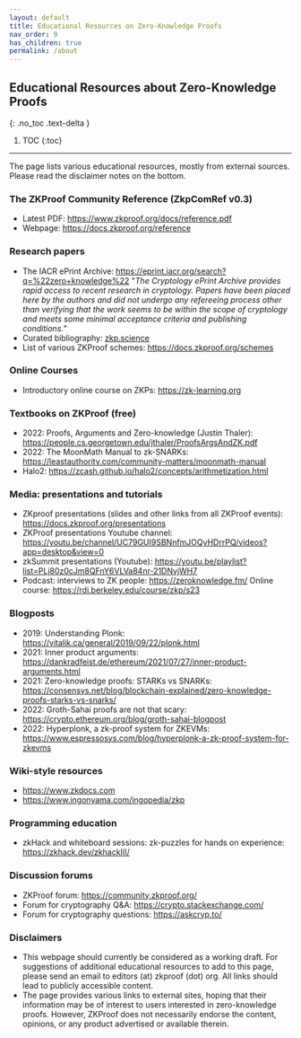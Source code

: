 ```yaml
---
layout: default
title: Educational Resources on Zero-Knowledge Proofs
nav_order: 9
has_children: true
permalink: /about
---
```


## Educational Resources about Zero-Knowledge Proofs
{: .no_toc .text-delta }

1. TOC
{:toc}


---

The page lists various educational resources, mostly from external sources. Please read the disclaimer notes on the bottom.


### The ZKProof Community Reference (ZkpComRef v0.3)
- Latest PDF: https://www.zkproof.org/docs/reference.pdf
- Webpage: https://docs.zkproof.org/reference

### Research papers
- The IACR ePrint Archive:  https://eprint.iacr.org/search?q=%22zero+knowledge%22 "_The Cryptology ePrint Archive provides rapid access to recent research in cryptology. Papers have been placed here by the authors and did not undergo any refereeing process other than verifying that the work seems to be within the scope of cryptology and meets some minimal acceptance criteria and publishing conditions._"
- Curated bibliography: [zkp.science](https://zkp.science)
- List of various ZKProof schemes: https://docs.zkproof.org/schemes

### Online Courses
- Introductory online course on ZKPs: https://zk-learning.org

### Textbooks on ZKProof (free)
- 2022: Proofs, Arguments and Zero-knowledge (Justin Thaler): https://people.cs.georgetown.edu/jthaler/ProofsArgsAndZK.pdf
- 2022: The MoonMath Manual to zk-SNARKs: https://leastauthority.com/community-matters/moonmath-manual
- Halo2: https://zcash.github.io/halo2/concepts/arithmetization.html

### Media: presentations and tutorials
- ZKproof presentations (slides and other links from all ZKProof events): https://docs.zkproof.org/presentations
- ZKProof presentations Youtube channel: https://youtu.be/channel/UC79GUI9SBNnfmJOQyHDrrPQ/videos?app=desktop&view=0
- zkSummit presentations (Youtube):
https://youtu.be/playlist?list=PLj80z0cJm8QFnY6VLVa84nr-21DNvjWH7
- Podcast: interviews to ZK people: https://zeroknowledge.fm/
Online course:
https://rdi.berkeley.edu/course/zkp/s23

### Blogposts
- 2019: Understanding Plonk: https://vitalik.ca/general/2019/09/22/plonk.html
- 2021: Inner product arguments: https://dankradfeist.de/ethereum/2021/07/27/inner-product-arguments.html
- 2021: Zero-knowledge proofs: STARKs vs SNARKs:  https://consensys.net/blog/blockchain-explained/zero-knowledge-proofs-starks-vs-snarks/
- 2022: Groth-Sahai proofs are not that scary:  https://crypto.ethereum.org/blog/groth-sahai-blogpost
- 2022: Hyperplonk, a zk-proof system for ZKEVMs:  https://www.espressosys.com/blog/hyperplonk-a-zk-proof-system-for-zkevms


### Wiki-style resources
- https://www.zkdocs.com
- https://www.ingonyama.com/ingopedia/zkp

### Programming education
- zkHack and whiteboard sessions: zk-puzzles for hands on experience: https://zkhack.dev/zkhackIII/

### Discussion forums
- ZKProof forum: https://community.zkproof.org/
- Forum for cryptography Q&A: https://crypto.stackexchange.com/
- Forum for cryptography questions: https://askcryp.to/


### Disclaimers 
- This webpage should currently be considered as a working draft. For suggestions of additional educational resources to add to this page, please send an email to editors (at) zkproof (dot) org. All links should lead to publicly accessible content.
- The page provides various links to external sites, hoping that their information may be of interest to users interested in zero-knowledge proofs. However, ZKProof does not necessarily endorse the content, opinions, or any product advertised or available therein.
